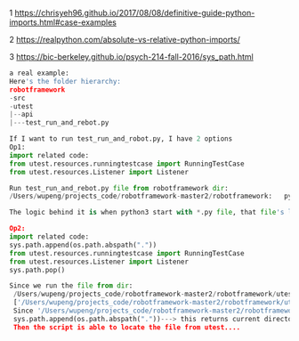 1 https://chrisyeh96.github.io/2017/08/08/definitive-guide-python-imports.html#case-examples

2 https://realpython.com/absolute-vs-relative-python-imports/

3 https://bic-berkeley.github.io/psych-214-fall-2016/sys_path.html

```python
a real example:
Here's the folder hierarchy:
robotframework
-src
-utest
|--api
|---test_run_and_rebot.py

If I want to run test_run_and_robot.py, I have 2 options
Op1:
import related code:
from utest.resources.runningtestcase import RunningTestCase
from utest.resources.Listener import Listener

Run test_run_and_rebot.py file from robotframework dir:
/Users/wupeng/projects_code/robotframework-master2/robotframework:   python3 test_run_and_rebot.py

The logic behind it is when python3 start with *.py file, that file's location will be put to sys.path

Op2:
import related code:
sys.path.append(os.path.abspath("."))
from utest.resources.runningtestcase import RunningTestCase
from utest.resources.Listener import Listener
sys.path.pop()

Since we run the file from dir:
 /Users/wupeng/projects_code/robotframework-master2/robotframework/utest/api/, if we check sys.path, we can observe:
 ['/Users/wupeng/projects_code/robotframework-master2/robotframework/utest/api',...]
 Since '/Users/wupeng/projects_code/robotframework-master2/robotframework' is missing from sys.path, we need to update it with code:
 sys.path.append(os.path.abspath("."))---> this returns current directory's abs path, which is '/Users/wupeng/projects_code/robotframework-master2/robotframework':
 Then the script is able to locate the file from utest....
 
```

